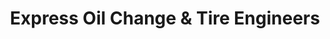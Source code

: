 ---
title: "Express Oil Change & Tire Engineers"
url: /montgomery/express-oil-change-und-tire-engineers/
shop: Reifen
---